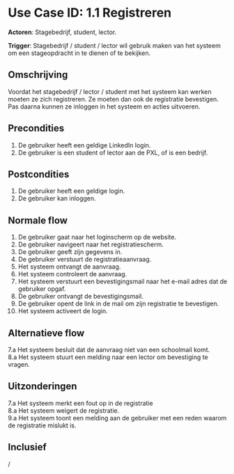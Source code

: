 # Use Case ID: 1.1 Registreren


**Actoren**: Stagebedrijf, student, lector.

**Trigger**: Stagebedrijf / student / lector wil gebruik maken van het systeem om een stageopdracht in te dienen of te bekijken.

## Omschrijving

Voordat het stagebedrijf / lector / student met het systeem kan werken moeten ze zich registreren. Ze moeten dan ook de registratie bevestigen. Pas
daarna kunnen ze inloggen in het systeem en acties uitvoeren.

## Precondities

1. De gebruiker heeft een geldige LinkedIn login.
2. De gebruiker is een student of lector aan de PXL, of is een bedrijf.

## Postcondities

1. De gebruiker heeft een geldige login.
2. De gebruiker kan inloggen.

## Normale flow

1. De gebruiker gaat naar het loginscherm op de website.
2. De gebruiker navigeert naar het registratiescherm.
3. De gebruiker geeft zijn gegevens in.
4. De gebruiker verstuurt de registratieaanvraag.
5. Het systeem ontvangt de aanvraag.
6. Het systeem controleert de aanvraag.
7. Het systeem verstuurt een bevestigingsmail naar het e-mail adres dat de gebruiker opgaf.
8. De gebruiker ontvangt de bevestigingsmail.
9. De gebruiker opent de link in de mail om zijn registratie te bevestigen.
10. Het systeem activeert de login.

## Alternatieve flow

7.a Het systeem besluit dat de aanvraag niet van een schoolmail komt.</br>
8.a Het systeem stuurt een melding naar een lector om bevestiging te vragen.

## Uitzonderingen

7.a Het systeem merkt een fout op in de registratie</br>
8.a Het systeem weigert de registratie.</br>
9.a Het systeem toont een melding aan de gebruiker met een reden waarom de registratie mislukt is.

## Inclusief

/
